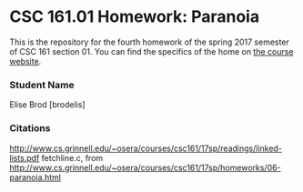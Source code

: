 # CSC 161.01 Homework: Paranoia
This is the repository for the fourth homework of the spring 2017 semester of CSC 161 section 01.
You can find the specifics of the home on [the course website](http://www.cs.grinnell.edu/~osera/courses/csc161/17sp/homeworks/06-paranoia.html).

### Student Name
Elise Brod [brodelis]

### Citations
http://www.cs.grinnell.edu/~osera/courses/csc161/17sp/readings/linked-lists.pdf
fetchline.c, from
http://www.cs.grinnell.edu/~osera/courses/csc161/17sp/homeworks/06-paranoia.html
